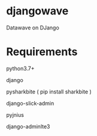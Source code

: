 # djangowave
Datawave on DJango

# Requirements
python3.7+

django

pysharkbite ( pip install sharkbite )

django-slick-admin

pyjnius

django-adminlte3
